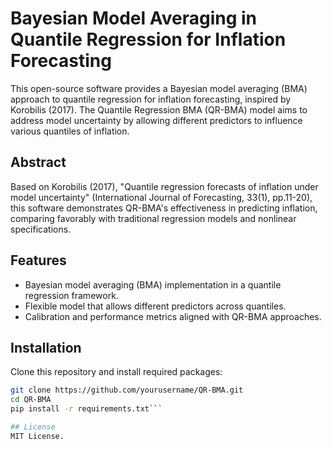 # Bayesian Model Averaging in Quantile Regression for Inflation Forecasting

This open-source software provides a Bayesian model averaging (BMA) approach to quantile regression for inflation forecasting, inspired by Korobilis (2017). The Quantile Regression BMA (QR-BMA) model aims to address model uncertainty by allowing different predictors to influence various quantiles of inflation.

## Abstract
Based on Korobilis (2017), "Quantile regression forecasts of inflation under model uncertainty" (International Journal of Forecasting, 33(1), pp.11-20), this software demonstrates QR-BMA's effectiveness in predicting inflation, comparing favorably with traditional regression models and nonlinear specifications.

## Features
- Bayesian model averaging (BMA) implementation in a quantile regression framework.
- Flexible model that allows different predictors across quantiles.
- Calibration and performance metrics aligned with QR-BMA approaches.

## Installation
Clone this repository and install required packages:

```bash
git clone https://github.com/yourusername/QR-BMA.git
cd QR-BMA
pip install -r requirements.txt```

## License
MIT License.
